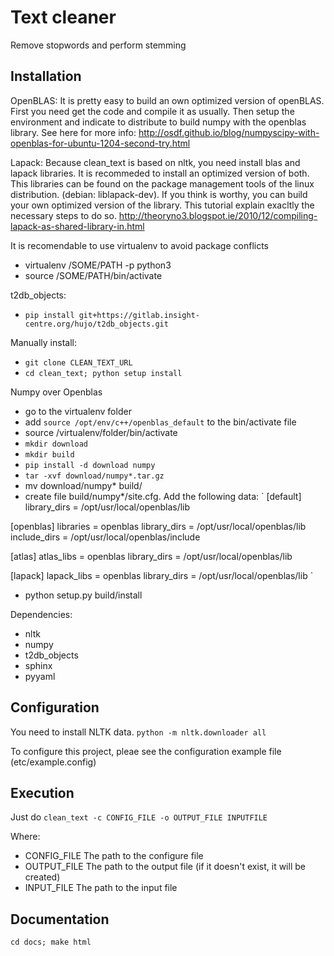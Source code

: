 Text cleaner
============

Remove stopwords and perform stemming

Installation
------------
OpenBLAS:
 It is pretty easy to build an own optimized version of openBLAS. First you need get the code and compile it as usually. Then setup the environment and indicate to distribute to build numpy with the openblas library. See here for more info: http://osdf.github.io/blog/numpyscipy-with-openblas-for-ubuntu-1204-second-try.html

Lapack:
Because clean\_text is based on nltk, you need install blas and lapack libraries. It is recommeded to install an optimized version of both. This libraries can be found on the package management tools of the linux distribution. (debian: liblapack-dev). 
If you think is worthy, you can build your own optimized version of the library. This tutorial explain exacltly the necessary steps to do so. http://theoryno3.blogspot.ie/2010/12/compiling-lapack-as-shared-library-in.html

It is recomendable to use virtualenv to avoid package conflicts
* virtualenv /SOME/PATH -p python3
* source /SOME/PATH/bin/activate

t2db\_objects:
 * `pip install git+https://gitlab.insight-centre.org/hujo/t2db_objects.git`

Manually install:
* `git clone CLEAN_TEXT_URL`
* `cd clean_text; python setup install`

Numpy over Openblas
* go to the virtualenv folder
* add `source /opt/env/c++/openblas_default` to the bin/activate file
* source /virtualenv/folder/bin/activate
* `mkdir download`
* `mkdir build`
* `pip install -d download numpy`
* `tar -xvf download/numpy*.tar.gz`
* mv download/numpy\* build/
* create file build/numpy\*/site.cfg. Add the following data:
`
[default]
library_dirs = /opt/usr/local/openblas/lib

[openblas]
libraries = openblas
library_dirs = /opt/usr/local/openblas/lib
include_dirs = /opt/usr/local/openblas/include

[atlas]
atlas_libs = openblas
library_dirs = /opt/usr/local/openblas/lib

[lapack]
lapack_libs = openblas
library_dirs = /opt/usr/local/openblas/lib
`
* python setup.py build/install

Dependencies:
* nltk
* numpy
* t2db\_objects
* sphinx
* pyyaml

Configuration
-------------
You need to install NLTK data.
`python -m nltk.downloader all`

To configure this project, pleae see the configuration example file (etc/example.config)

Execution
---------
Just do
`clean_text -c CONFIG_FILE -o OUTPUT_FILE INPUTFILE` 

Where:
* CONFIG\_FILE The path to the configure file
* OUTPUT\_FILE The path to the output file (if it doesn't exist, it will be created)
* INPUT\_FILE The path to the input file

Documentation
-------------
`cd docs; make html`
